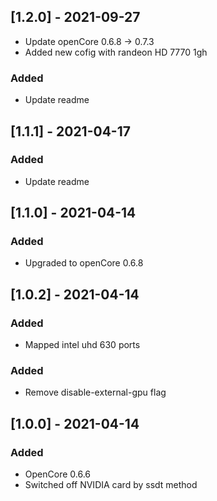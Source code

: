 ## [1.2.0] - 2021-09-27

- Update openCore 0.6.8 -> 0.7.3
- Added new cofig with randeon HD 7770 1gh


### Added
- Update readme


## [1.1.1] - 2021-04-17

### Added
- Update readme

## [1.1.0] - 2021-04-14

### Added
- Upgraded to openCore 0.6.8

## [1.0.2] - 2021-04-14

### Added
- Mapped intel uhd 630 ports

### Added
- Remove disable-external-gpu flag 

## [1.0.0] - 2021-04-14

### Added

- OpenCore 0.6.6 
- Switched off NVIDIA card by ssdt method